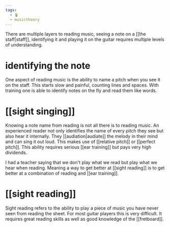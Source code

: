 ```yaml
---
tags:
  - 🪴
  - musictheory
---
```

There are multiple layers to reading music, seeing a note on a [[the staff|staff]], identifying it and playing it on the guitar requires multiple levels of understanding.

# identifying the note
One aspect of reading music is the ability to name a pitch when you see it on the staff. This starts slow and painful, counting lines and spaces. With training one is able to identify notes on the fly and read them like words.

# [[sight singing]]
Knowing a note name from reading is not all there is to reading music. An experienced reader not only identifies the name of every pitch they see but also hear it internally. They [[audiation|audiate]] the melody in their mind and can sing it out loud. This makes use of [[relative pitch]] or [[perfect pitch]]. This ability requires serious [[ear training]] but pays very high dividends. 

I had a teacher saying that we don't play what we read but play what we hear when reading. Meaning a way to get better at [[sight reading]] is to get better at a combination of reading and [[ear training]].

# [[sight reading]]
Sight reading refers to the ability to play a piece of music you have never seen from reading the sheet. For most guitar players this is very difficult. It requires great reading skills as well as good knowledge of the [[fretboard]].

